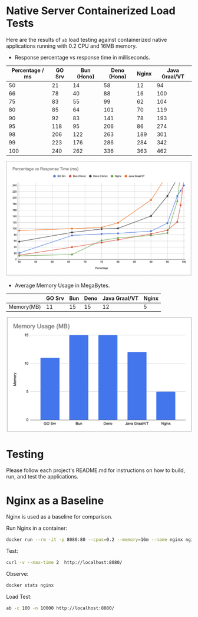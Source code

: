# Native Server Containerized Load Tests

Here are the results of `ab` load testing against containerized native applications running with 0.2 CPU and 16MB memory.

- Response percentage vs response time in milliseconds.

| Percentage / ms | GO Srv | Bun (Hono) | Deno (Hono) | Nginx | Java Graal/VT |
| --------------- | ------ | ---------- | ----------- | ----- | ------------- |
| 50              | 21     | 14         | 58          | 12    | 94            |
| 66              | 78     | 40         | 88          | 16    | 100           |
| 75              | 83     | 55         | 99          | 62    | 104           |
| 80              | 85     | 64         | 101         | 70    | 119           |
| 90              | 92     | 83         | 141         | 78    | 193           |
| 95              | 118    | 95         | 206         | 86    | 274           |
| 98              | 206    | 122        | 263         | 189   | 301           |
| 99              | 223    | 176        | 286         | 284   | 342           |
| 100             | 240    | 262        | 336         | 363   | 462           |


![Response Times](https://raw.githubusercontent.com/canmogol/container-tests/refs/heads/master/docs/percent-response-time.png)


- Average Memory Usage in MegaBytes.

|            | GO Srv | Bun | Deno | Java Graal/VT | Nginx |
| ---------- | ------ | --- | ---- | ------------- | ----- |
| Memory(MB) | 11     | 15  | 15   | 12            | 5     |

![Memory Usage](https://raw.githubusercontent.com/canmogol/container-tests/refs/heads/master/docs/memory-usage.png)


# Testing

Please follow each project's README.md for instructions on how to build, run, and test the applications.


# Nginx as a Baseline

Nginx is used as a baseline for comparison. 

Run Nginx in a container:
```sh
docker run --rm -it -p 8080:80 --cpus=0.2 --memory=16m --name nginx nginx
```

Test:
```sh
curl -v --max-time 2  http://localhost:8080/
```

Observe:
```sh
docker stats nginx
```

Load Test:
```sh
ab -c 100 -n 10000 http://localhost:8080/
```

